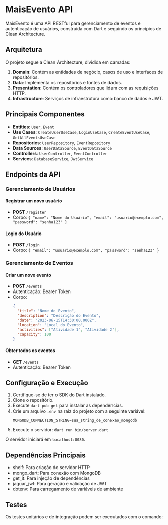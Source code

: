 # MaisEvento API

MaisEvento é uma API RESTful para gerenciamento de eventos e autenticação de usuários, construída com Dart e seguindo os princípios de Clean Architecture.

## Arquitetura

O projeto segue a Clean Architecture, dividida em camadas:

1. **Domain**: Contém as entidades de negócio, casos de uso e interfaces de repositórios.
2. **Data**: Implementa os repositórios e fontes de dados.
3. **Presentation**: Contém os controladores que lidam com as requisições HTTP.
4. **Infrastructure**: Serviços de infraestrutura como banco de dados e JWT.

## Principais Componentes

- **Entities**: `User`, `Event`
- **Use Cases**: `CreateUserUseCase`, `LoginUseCase`, `CreateEventUseCase`, `GetAllEventsUseCase`
- **Repositories**: `UserRepository`, `EventRepository`
- **Data Sources**: `UserDataSource`, `EventDataSource`
- **Controllers**: `UserController`, `EventController`
- **Services**: `DatabaseService`, `JwtService`

## Endpoints da API

### Gerenciamento de Usuários

#### Registrar um novo usuário
- **POST** `/register`
- Corpo: `{ "name": "Nome do Usuário", "email": "usuario@exemplo.com", "password": "senha123" }`

#### Login do Usuário
- **POST** `/login`
- Corpo: `{ "email": "usuario@exemplo.com", "password": "senha123" }`

### Gerenciamento de Eventos

#### Criar um novo evento
- **POST** `/events`
- Autenticação: Bearer Token
- Corpo:
  ```json
  {
    "title": "Nome do Evento",
    "description": "Descrição do Evento",
    "date": "2023-06-15T14:30:00.000Z",
    "location": "Local do Evento",
    "activities": ["Atividade 1", "Atividade 2"],
    "capacity": 100
  }
  ```

#### Obter todos os eventos
- **GET** `/events`
- Autenticação: Bearer Token

## Configuração e Execução

1. Certifique-se de ter o SDK do Dart instalado.
2. Clone o repositório.
3. Execute `dart pub get` para instalar as dependências.
4. Crie um arquivo `.env` na raiz do projeto com a seguinte variável:
   ```
   MONGODB_CONNECTION_STRING=sua_string_de_conexao_mongodb
   ```
5. Execute o servidor: `dart run bin/server.dart`

O servidor iniciará em `localhost:8080`.

## Dependências Principais

- shelf: Para criação do servidor HTTP
- mongo_dart: Para conexão com MongoDB
- get_it: Para injeção de dependências
- jaguar_jwt: Para geração e validação de JWT
- dotenv: Para carregamento de variáveis de ambiente

## Testes

Os testes unitários e de integração podem ser executados com o comando:
